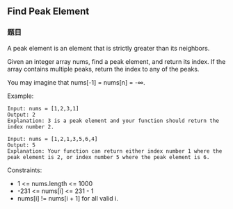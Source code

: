 ## Find Peak Element

### 题目
A peak element is an element that is strictly greater than its neighbors.

Given an integer array nums, find a peak element, and return its index. If the array contains multiple peaks, 
return the index to any of the peaks.

You may imagine that nums[-1] = nums[n] = -∞.

Example:
```
Input: nums = [1,2,3,1]
Output: 2
Explanation: 3 is a peak element and your function should return the index number 2.

Input: nums = [1,2,1,3,5,6,4]
Output: 5
Explanation: Your function can return either index number 1 where the peak element is 2, or index number 5 where the peak element is 6.
```

Constraints:
* 1 <= nums.length <= 1000
* -231 <= nums[i] <= 231 - 1
* nums[i] != nums[i + 1] for all valid i.